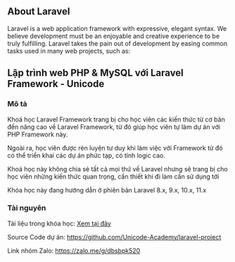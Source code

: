 ## About Laravel

Laravel is a web application framework with expressive, elegant syntax. We believe development must be an enjoyable and creative experience to be truly fulfilling. Laravel takes the pain out of development by easing common tasks used in many web projects, such as:

## Lập trình web PHP & MySQL với Laravel Framework - Unicode

### Mô tả

Khoá học Laravel Framework trang bị cho học viên các kiến thức từ cơ bản đến nâng cao về Laravel Framework, từ đó giúp học viên tự làm dự án với PHP Framework này.

Ngoài ra, học viên được rèn luyện tư duy khi làm việc với Framework từ đó có thể triển khai các dự án phức tạp, có tính logic cao.

Khoá học này không chia sẻ tất cả mọi thứ về Laravel nhưng sẽ trang bị cho học viên những kiến thức quan trọng, cần thiết khi đi làm cần sử dụng tới

Khóa học này đang hướng dẫn ở phiên bản Laravel 8.x, 9.x, 10.x, 11.x

### Tài nguyên

Tài liệu trong khóa học: <a href="https://drive.google.com/drive/folders/1CPXTcuqfPTvppXmS1JmwYMKiIm5brgjV">Xem tại đây</a>

Source Code dự án: <a href="https://github.com/Unicode-Academy/laravel-project">https://github.com/Unicode-Academy/laravel-project</a>

Link nhóm Zalo: <a href="https://zalo.me/g/dbsbpk520">https://zalo.me/g/dbsbpk520</a>